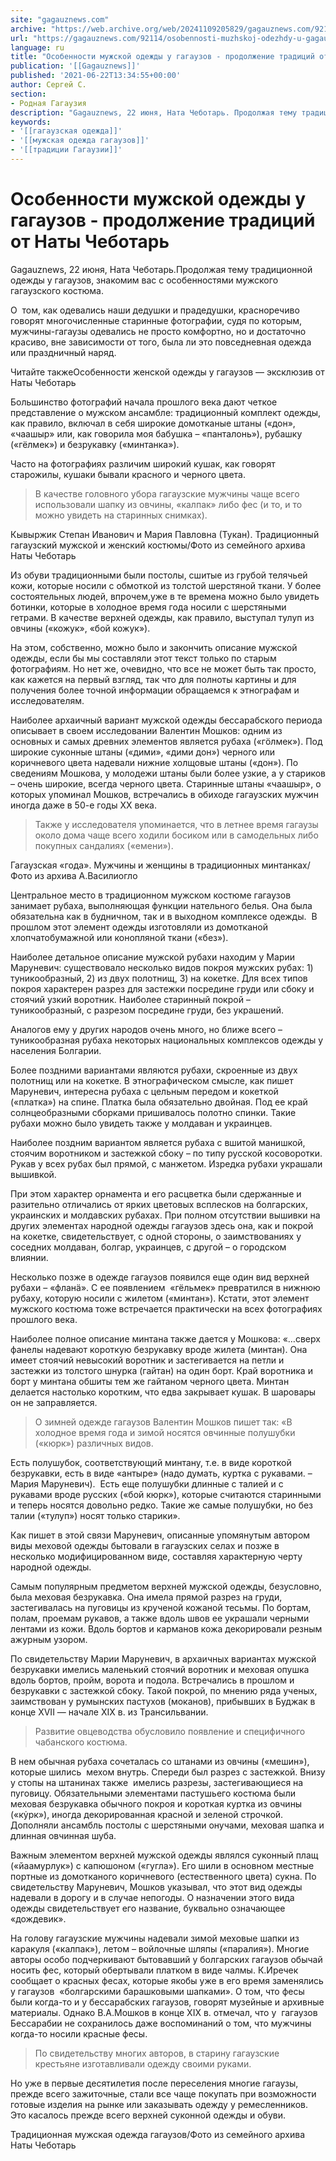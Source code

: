 ```yaml
---
site: "gagauznews.com"
archive: "https://web.archive.org/web/20241109205829/gagauznews.com/92114/osobennosti-muzhskoj-odezhdy-u-gagauzov-prodolzhenie-traditsij-ot-naty-chebotar.html"
url: "https://gagauznews.com/92114/osobennosti-muzhskoj-odezhdy-u-gagauzov-prodolzhenie-traditsij-ot-naty-chebotar.html"
language: ru
title: "Особенности мужской одежды у гагаузов - продолжение традиций от Наты Чеботарь"
publication: '[[Gagauznews]]'
published: '2021-06-22T13:34:55+00:00'
author: Сергей С.
section:
- Родная Гагаузия
description: "Gagauznews, 22 июня, Ната Чеботарь. Продолжая тему традиционной одежды у гагаузов, знакомим вас с особенностями мужского гагаузского костюма. О том, как одевались наши дедушки и прадедушки, красноречиво говорят многочисленные старинные фотографии, судя по которым, мужчины-гагаузы одевались не просто комфортно, но и достаточно красиво, вне зависимости от того, была ли это повседневная одежда или праздничный наряд. Читайте также Особенности женской одежды у гагаузов — эксклюзив от Наты Чеботарь Большинство фотографий начала прошлого века дают четкое представление о мужском ансамбле: традиционный комплект одежды, как правило, включал в себя широкие домотканые штаны («дон», «чаашыр» или, как говорила моя бабушка – «панталонь»), рубашку («гёлмек») […]"
keywords:
- '[[гагаузская одежда]]'
- '[[мужская одежда гагаузов]]'
- '[[традиции Гагаузии]]'
---
```


# Особенности мужской одежды у гагаузов - продолжение традиций от Наты Чеботарь

Gagauznews, 22 июня, Ната Чеботарь.Продолжая тему традиционной одежды у гагаузов, знакомим вас с особенностями мужского гагаузского костюма.

О  том, как одевались наши дедушки и прадедушки, красноречиво говорят многочисленные старинные фотографии, судя по которым, мужчины-гагаузы одевались не просто комфортно, но и достаточно красиво, вне зависимости от того, была ли это повседневная одежда или праздничный наряд.

Читайте такжеОсобенности женской одежды у гагаузов — эксклюзив от Наты Чеботарь

Большинство фотографий начала прошлого века дают четкое представление о мужском ансамбле: традиционный комплект одежды, как правило, включал в себя широкие домотканые штаны («дон», «чаашыр» или, как говорила моя бабушка – «панталонь»), рубашку («гёлмек») и безрукавку («минтанка»).

Часто на фотографиях различим широкий кушак, как говорят старожилы, кушаки бывали красного и черного цвета.

> В качестве головного убора гагаузские мужчины чаще всего использовали шапку из овчины, «калпак» либо фес (и то, и то можно увидеть на старинных снимках).

Кывыржик Степан Иванович и Мария Павловна (Тукан). Традиционный гагаузский мужской и женский костюмы/Фото из семейного архива Наты Чеботарь

Из обуви традиционными были постолы, сшитые из грубой телячьей кожи, которые носили с обмоткой из толстой шерстяной ткани. У более состоятельных людей, впрочем,уже в те времена можно было увидеть ботинки, которые в холодное время года носили с шерстяными гетрами. В качестве верхней одежды, как правило, выступал тулуп из овчины («кожук», «бой кожук»).

На этом, собственно, можно было и закончить описание мужской одежды, если бы мы составляли этот текст только по старым фотографиям. Но нет же, очевидно, что все не может быть так просто, как кажется на первый взгляд, так что для полноты картины и для получения более точной информации обращаемся к этнографам и исследователям.

Наиболее архаичный вариант мужской одежды бессарабского периода описывает в своем исследовании Валентин Мошков: одним из основных и самых древних элементов является рубаха («гöлмек»). Под широкие суконные штаны («дими», «дими дон») черного или коричневого цвета надевали нижние холщовые штаны («дон»). По сведениям Мошкова, у молодежи штаны были более узкие, а у стариков – очень широкие, всегда черного цвета. Старинные штаны «чаашыр», о которых упоминал Мошков, встречались в обиходе гагаузских мужчин иногда даже в 50-е годы XX века.

> Также у исследователя упоминается, что в летнее время гагаузы около дома чаще всего ходили босиком или в самодельных либо покупных сандалиях («емени»).

Гагаузская «года». Мужчины и женщины в традиционных минтанках/Фото из архива А.Василиогло

Центральное место в традиционном мужском костюме гагаузов занимает рубаха, выполняющая функции нательного белья. Она была обязательна как в будничном, так и в выходном комплексе одежды.  В прошлом этот элемент одежды изготовляли из домотканой хлопчатобумажной или конопляной ткани («без»).

Наиболее детальное описание мужской рубахи находим у Марии Маруневич: существовало несколько видов покроя мужских рубах: 1) туникообразный, 2) из двух полотнищ, 3) на кокетке. Для всех типов покроя характерен разрез для застежки посредине груди или сбоку и стоячий узкий воротник. Наиболее старинный покрой – туникообразный, с разрезом посредине груди, без украшений.

Аналогов ему у других народов очень много, но ближе всего – туникообразная рубаха некоторых национальных комплексов одежды у населения Болгарии.

Более поздними вариантами являются рубахи, скроенные из двух полотнищ или на кокетке. В этнографическом смысле, как пишет Маруневич, интересна рубаха с цельным передом и кокеткой («платка») на спине. Платка была обязательно двойная. Под ее край солнцеобразными сборками пришивалось полотно спинки. Такие рубахи можно было увидеть также у молдаван и украинцев.

Наиболее поздним вариантом является рубаха с вшитой манишкой, стоячим воротником и застежкой сбоку – по типу русской косоворотки. Рукав у всех рубах был прямой, с манжетом. Изредка рубахи украшали вышивкой.

При этом характер орнамента и его расцветка были сдержанные и разительно отличались от ярких цветовых всплесков на болгарских, украинских и молдавских рубахах. При полном отсутствии вышивки на других элементах народной одежды гагаузов здесь она, как и покрой на кокетке, свидетельствует, с одной стороны, о заимствованиях у соседних молдаван, болгар, украинцев, с другой – о городском влиянии.

Несколько позже в одежде гагаузов появился еще один вид верхней рубахи – «фланä». С ее появлением  «гёльмек» превратился в нижнюю рубаху, которую носили с жилетом («минтан»). Кстати, этот элемент мужского костюма тоже встречается практически на всех фотографиях прошлого века.

Наиболее полное описание минтана также дается у Мошкова: «…сверх фанелы надевают короткую безрукавку вроде жилета (минтан). Она имеет стоячий невысокий воротник и застегивается на петли и застежки из толстого шнурка (гайтан) на один борт. Край воротника и борт у минтана обшиты тем же гайтаном черного цвета. Минтан делается настолько коротким, что едва закрывает кушак. В шаровары он не заправляется.

> О зимней одежде гагаузов Валентин Мошков пишет так: «В холодное время года и зимой носятся овчинные полушубки («кюрк») различных видов.

Есть полушубок, соответствующий минтану, т.е. в виде короткой безрукавки, есть в виде «антыре» (надо думать, куртка с рукавами. – Мария Маруневич).  Есть еще полушубки длинные с талией и с рукавами вроде русских («бой кюрк»), которые считаются старинными и теперь носятся довольно редко. Такие же самые полушубки, но без талии («тулуп») носят только старики».

Как пишет в этой связи Маруневич, описанные упомянутым автором виды меховой одежды бытовали в гагаузских селах и позже в несколько модифицированном виде, составляя характерную черту народной одежды.

Самым популярным предметом верхней мужской одежды, безусловно, была меховая безрукавка. Она имела прямой разрез на груди, застегивалась на пуговицы из крученой кожаной тесьмы. По бортам, полам, проемам рукавов, а также вдоль швов ее украшали черными лентами из кожи. Вдоль бортов и карманов кожа декорировали резным ажурным узором.

По свидетельству Марии Маруневич, в архаичных вариантах мужской безрукавки имелись маленький стоячий воротник и меховая опушка вдоль бортов, пройм, ворота и подола. Встречались в прошлом и безрукавки с застежкой сбоку. Такой покрой, по мнению ряда ученых, заимствован у румынских пастухов (моканов), прибывших в Буджак в конце XVII — начале XIX в. из Трансильвании.

> Развитие овцеводства обусловило появление и специфичного  чабанского костюма.

В нем обычная рубаха сочеталась со штанами из овчины («мешин»), которые шились  мехом внутрь. Спереди был разрез с застежкой. Внизу у стопы на штанинах также  имелись разрезы, застегивающиеся на пуговицу. Обязательными элементами пастушьего костюма были меховая безрукавка обычного покроя и короткая куртка из овчины («кẏрк»), иногда декорированная красной и зеленой строчкой. Дополняли ансамбль постолы с шерстяными онучами, меховая шапка и длинная овчинная шуба.

Важным элементом верхней мужской одежды являлся суконный плащ («йаамурлук») с капюшоном («гугла»). Его шили в основном местные портные из домотканого коричневого (естественного цвета) сукна. По свидетельству Маруневич, Мошков указывал, что этот вид одежды надевали в дорогу и в случае непогоды. О назначении этого вида одежды свидетельствует его название, буквально означающее «дождевик».

На голову гагаузские мужчины надевали зимой меховые шапки из  каракуля («калпак»), летом – войлочные шляпы («паралия»). Многие авторы особо подчеркивают бытовавший у болгарских гагаузов обычай носить фес, который обертывали платком в виде чалмы. К.Иречек сообщает о красных фесах, которые якобы уже в его время заменялись у гагаузов  «болгарскими барашковыми шапками». О том, что фесы были когда-то и у бессарабских гагаузов, говорят музейные и архивные материалы. Однако В.А.Мошков в конце XIX в. отмечал, что у  гагаузов Бессарабии не сохранилось даже воспоминаний о том, что мужчины когда-то носили красные фесы.

> По свидетельству многих авторов, в старину гагаузские крестьяне изготавливали одежду своими руками.

Но уже в первые десятилетия после переселения многие гагаузы, прежде всего зажиточные, стали все чаще покупать при возможности готовые изделия на рынке или заказывать одежду у ремесленников. Это касалось прежде всего верхней суконной одежды и обуви.

Традиционная мужская одежда гагаузов/Фото из семейного архива Наты Чеботарь